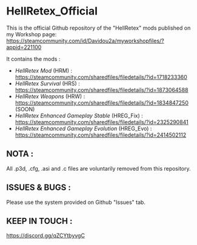 # HellRetex_Official

This is the official Github repository of the "HellRetex" mods published on my Workshop page: https://steamcommunity.com/id/Davidou2a/myworkshopfiles/?appid=221100

It contains the mods :
- *HellRetex Mod* (HRM) : https://steamcommunity.com/sharedfiles/filedetails/?id=1718233360
- *HellRetex Survival* (HRS) : https://steamcommunity.com/sharedfiles/filedetails/?id=1873064588
- *HellRetex Weapons* (HRW) : https://steamcommunity.com/sharedfiles/filedetails/?id=1834847250 (SOON)
- *HellRetex Enhanced Gameplay Stable* (HREG_Fix) : https://steamcommunity.com/sharedfiles/filedetails/?id=2325290841
- *HellRetex Enhanced Gameplay Evolution* (HREG_Evo) : https://steamcommunity.com/sharedfiles/filedetails/?id=2414502112

## NOTA :
All .p3d, .cfg, .asi and .c files are voluntarily removed from this repository.
 
## ISSUES & BUGS :
Please use the system provided on Github "Issues" tab.

## KEEP IN TOUCH : 
https://discord.gg/qZCYtbyvgC
